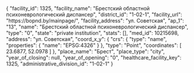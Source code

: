 {
    "facility_id": 1325,
    "facility_name": "Брестский областной психоневрологический диспансер",
    "district_id": "1-02-1",
    "facility_url": "https:\/\/bopnd.by\/mainpage\/",
    "facility_address": "ул. Советская",
    "ap_1": "13",
    "name": "Брестский областной психоневрологический диспансер",
    "type": "0",
    "state": "private institution",
    "stats": [],
    "med_id": 10215698,
    "address": "ул. Советская",
    "coord_x_y": {
        "crs": {
            "type": "name",
            "properties": {
                "name": "EPSG:4326"
            }
        },
        "type": "Point",
        "coordinates": [
            23.6877,
            52.0978
        ]
    },
    "place_name": "Брест",
    "place_type": "city",
    "year_of_closing": null,
    "year_of_opening": "0",
    "healthcare_facility_key": 1325,
    "administrative_division_id": "1-02-1"
}